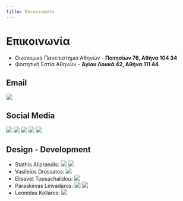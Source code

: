 ```yaml
---
title: Επικοινωνία
---
```


# Επικοινωνία

- Οικονομικό Πανεπιστήμιο Αθηνών - **Πατησίων 76, Αθήνα 104 34**
- Φοιτητική Εστία Αθηνών - **Αγίου Λουκά 42, Αθήνα 111 44**

## Email
[![](https://img.shields.io/badge/Email-D14836?style=for-the-badge&logo=gmail&logoColor=white)](mailto:theatriki.opa@gmail.com)

## Social Media
[![](https://img.shields.io/badge/Instagram-E4405F?style=for-the-badge&logo=instagram&logoColor=white)](https://instagram.com/theatrikiopa/)
[![](https://img.shields.io/badge/Facebook-1877F2?style=for-the-badge&logo=facebook&logoColor=white)](https://facebook.com/theatrikiopa)
[![](https://img.shields.io/badge/YouTube-FF0000?style=for-the-badge&logo=youtube&logoColor=white)](https://youtube.com/@theatrikiopa)
[![](https://img.shields.io/badge/LinkedIn-0A66C2?style=for-the-badge&logo=linkedin&logoColor=white)](https://linkedin.com/company/theatrikiopa/)
[![](https://img.shields.io/badge/Twitter-1DA1F2?style=for-the-badge&logo=twitter&logoColor=white)](https://twitter.com/theatrikiopa)

## Design - Development

- Stathis Aliprandis: [![](https://img.shields.io/badge/Website-0078D4?style=for-the-badge&logo=googlechrome&logoColor=white)](https://alistat.eu) [![](https://img.shields.io/badge/LinkedIn-0A66C2?style=for-the-badge&logo=linkedin&logoColor=white)](https://linkedin.com/in/stathis-aliprandis/)
- Vasileios Drossatos: [![](https://img.shields.io/badge/LinkedIn-0A66C2?style=for-the-badge&logo=linkedin&logoColor=white)](https://linkedin.com/in/billdrosatos/)
- Elisavet Topsachalidou: [![](https://img.shields.io/badge/LinkedIn-0A66C2?style=for-the-badge&logo=linkedin&logoColor=white)](https://linkedin.com/in/elisavet-topsachalidou-aa3446122/)
- Paraskevas Leivadaros: [![](https://img.shields.io/badge/Website-0078D4?style=for-the-badge&logo=googlechrome&logoColor=white)](https://leivadaros.dev) [![](https://img.shields.io/badge/LinkedIn-0A66C2?style=for-the-badge&logo=linkedin&logoColor=white)](https://linkedin.com/in/paraskevasleivadaros/)
- Leonidas Kollaros: [![](https://img.shields.io/badge/LinkedIn-0A66C2?style=for-the-badge&logo=linkedin&logoColor=white)](https://linkedin.com/in/leonidas-kollaros-8b0938158/)
